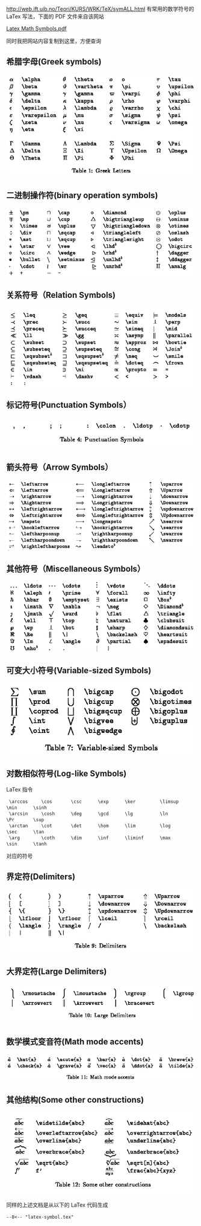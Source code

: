 http://web.ift.uib.no/Teori/KURS/WRK/TeX/symALL.html 有常用的数学符号的LaTex 写法，下面的 PDF 文件来自该网站

[Latex Math Symbols.pdf](images/EB05AB5AD4CB7E32C5966244916FA959.pdf)

同时我把网站内容复制到这里，方便查询

## 希腊字母(Greek symbols)


![IMAGE](images/56122778ECCA358D0109D0D5E0F7DB9D.jpg)

## 二进制操作符(binary operation symbols)


![IMAGE](images/9085DEDD4FDCBF356191018094D0B346.jpg)


## 关系符号（Relation Symbols)


![IMAGE](images/CBC61B01B9210AF56C2985DF0EF1C0E7.jpg)

## 标记符号(Punctuation Symbols）


![IMAGE](images/B520F4417F99A72CE4941E0165BBD4AA.jpg)

## 箭头符号（Arrow Symbols）



![IMAGE](images/A87A66E5D4A94CC10933B1EA85772E99.jpg)


## 其他符号（Miscellaneous Symbols）


![IMAGE](images/315288EEFC6D932920102E8067DB585A.jpg)

## 可变大小符号(Variable-sized  Symbols)


![IMAGE](images/BDF4FCA7133BF929C5A2349EE0DC1AE8.jpg)


## 对数相似符号(Log-like Symbols)

LaTex 指令

```
 \arccos     \cos       \csc      \exp      \ker         \limsup      \min      \sinh  
 \arcsin     \cosh      \deg      \gcd      \lg          \ln	      \Pr       \sup 
 \arctan     \cot       \det      \hom      \lim         \log	      \sec      \tan
 \arg        \coth      \dim      \inf      \liminf      \max	      \sin      \tanh
```

对应的符号

## 界定符(Delimiters)


![IMAGE](images/50D69F016CC9D08C014280808E5B0EC8.jpg)

## 大界定符(Large Delimiters)


![IMAGE](images/FD9BCD9406E8A270BD8A31B4520B82AD.jpg)

## 数学模式变音符(Math mode accents)


![IMAGE](images/062064EBD305FC5C1542CD34946AF034.jpg)

## 其他结构(Some other constructions)


![IMAGE](images/BBAC5A4024954891989C167A0DD07DE3.jpg)


同样的上述文档是从以下的 LaTex 代码生成

```latex
--8<-- "latex-symbol.tex"
```